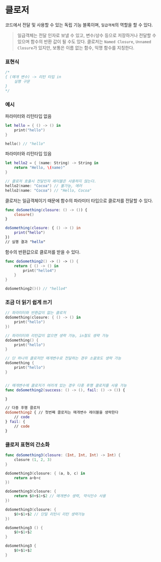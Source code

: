 # 클로저
코드에서 전달 및 사용할 수 있는 독립 기능 블록이며, `일급객체`의 역할을 할 수 있다.
> 일급객체는 전달 인자로 보낼 수 있고, 변수/상수 등으로 저장하거나 전달할 수 있으며 함수의 반환 값이 될 수도 있다.
클로저는 `Named Closure`, `Unnamed Closure`가 있지만, 보통은 이름 없는 함수, 익명 함수를 지칭한다.
### 표현식
```swift
/*
{ (매개 변수) -> 리턴 타입 in
    실행 구문
}
*/
```
### 예시
파라미터와 리턴타입 없음
```swift
let hello = { () -> () in
    print("hello")
}

hello() // "hello"
```
파라미터와 리턴타입 있음
``` swift
let hello2 = { (name: String) -> String in
    return "Hello, \(name)"
} 

// 클로저 호출시 전달인자 레이블은 사용하지 않는다.
hello2(name: "Cocoa") // 불가능, 에러
hello2(name: "Cocoa") // "Hello, Cocoa"
```
클로저는 일급객체이기 때문에 함수의 파라미터 타입으로 클로저를 전달할 수 있다.
```swift
func doSomething(closure: () -> ()) {
    closure()
}

doSomething(closure: { () -> () in
    print("hello")
})
// 실행 결과 "hello"
```
함수의 반환값으로 클로저를 받을 수 있다.
```swift
func doSomething2() -> () -> () {
    return { () -> () in
        print("hello4")
    }
}

doSomething2()() // "hello4"
```
### 조금 더 읽기 쉽게 쓰기
```swift 
// 파라미터와 반환값이 없는 클로저
doSomething(closure: { () -> () in
    print("hello")
})

// 파라미터와 리턴값이 없으면 생략 가능, in절도 생략 가능
doSomething() {
    print("hello")
}

// 단 하나의 클로저만 매개변수로 전달하는 경우 소괄호도 생략 가능
doSomething {
    print("hello")
}


// 매개변수에 클로저가 여러개 있는 경우 다중 후행 클로저를 사용 가능
func doSomething2(success: () -> (), fail: () -> ()) {

}

// 다중 후행 클로저
doSomething2 { // 첫번째 클로저는 매개변수 레이블을 생략한다
    // code
} fail: {
    // code
}
```
### 클로저 표현의 간소화
```swift
func doSomething3(closure: (Int, Int, Int) -> Int) {
    closure (1, 2, 3)
}

doSomething3(closure: { (a, b, c) in
    return a+b+c
})

doSomething3(closure: {
    return $0+$1+$2 // 매개변수 생략, 약식인수 사용 
})

doSomething3(closure: {
    $0+$1+$2 // 단일 리턴시 리턴 생략가능
})

doSomething3 () {
    $0+$1+$2
}

doSomething3 {
    $0+$1+$2
}
```